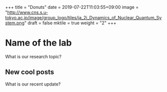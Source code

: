+++
title =  "Donuts"
date = 2019-07-22T11:03:55+09:00
image = "http://www.cns.s.u-tokyo.ac.jp/image/group_logo/tiles/ja_2j_Dynamics_of_Nuclear_Quantum_System.png"
draft = false
mktile = true
weight = "2"
+++

# Name of the lab

What is our research topic?

## New cool posts

What is our recent update?
</br>
